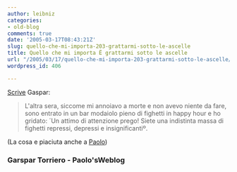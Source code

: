 ```yaml
---
author: leibniz
categories:
- old-blog
comments: true
date: '2005-03-17T08:43:21Z'
slug: quello-che-mi-importa-203-grattarmi-sotto-le-ascelle
title: Quello che mi importa Ë grattarmi sotto le ascelle
url: "/2005/03/17/quello-che-mi-importa-203-grattarmi-sotto-le-ascelle/"
wordpress_id: 406

---
```

[Scrive](http://www.gaspartorriero.it/HTML/blogarchive/2005_03_13_archive.html#111098267706680708) Gaspar:




> 

> 
> L'altra sera, siccome mi annoiavo a morte e non avevo niente da
fare, sono entrato in un bar modaiolo pieno di fighetti in happy hour e
ho gridato: ´Un attimo di attenzione prego! Siete una indistinta massa
di fighetti repressi, depressi e insignificantiº.




(La cosa e piaciuta anche a [Paolo](http://paolo.evectors.it/italian/2005/03/16.html#a2450))




### Garspar Torriero - Paolo'sWeblog

